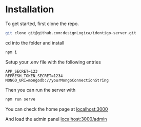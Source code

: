 # Installation

To get started, first clone the repo.
```bash
git clone git@github.com:designLogica/identigo-server.git
```

cd into the folder and install

```bash
npm i
```

Setup your .env file with the following entries

```
APP_SECRET=123
REFRESH_TOKEN_SECRET=1234
MONGO_URI=mongodb://yourMongoConnectionString
```
Then you can run the server with
```bash
npm run serve
```

You can check the home page at <a href="http://localhost:3000">localhost:3000</a>

And load the admin panel <a href="http://localhost:3000/admin">localhost:3000/admin</a>